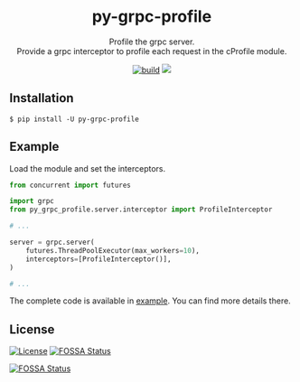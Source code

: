 <h1 align="center">py-grpc-profile</h1>
<p align="center">
Profile the grpc server.<br>
Provide a grpc interceptor to profile each request in the cProfile module.
</p>

<p align="center">
    <a href="https://github.com/yhino/py-grpc-profile/actions/workflows/build.yml"><img src="https://github.com/yhino/py-grpc-profile/actions/workflows/build.yml/badge.svg" alt="build"></a>
    <a href="https://codecov.io/gh/yhino/py-grpc-profile"><img src="https://codecov.io/gh/yhino/py-grpc-profile/branch/main/graph/badge.svg?token=KWABCP5TYT"/></a>
</p>

## Installation

```shell
$ pip install -U py-grpc-profile
```

## Example

Load the module and set the interceptors.

```python
from concurrent import futures

import grpc
from py_grpc_profile.server.interceptor import ProfileInterceptor

# ...

server = grpc.server(
    futures.ThreadPoolExecutor(max_workers=10),
    interceptors=[ProfileInterceptor()],
)

# ...
```

The complete code is available in [example](https://github.com/yhino/py-grpc-profile/tree/main/example). You can find more details there.

## License

[![License](https://img.shields.io/badge/License-Apache%202.0-blue.svg)](LICENSE)
[![FOSSA Status](https://app.fossa.com/api/projects/git%2Bgithub.com%2Fyhino%2Fpy-grpc-profile.svg?type=shield)](https://app.fossa.com/projects/git%2Bgithub.com%2Fyhino%2Fpy-grpc-profile?ref=badge_shield)


[![FOSSA Status](https://app.fossa.com/api/projects/git%2Bgithub.com%2Fyhino%2Fpy-grpc-profile.svg?type=large)](https://app.fossa.com/projects/git%2Bgithub.com%2Fyhino%2Fpy-grpc-profile?ref=badge_large)